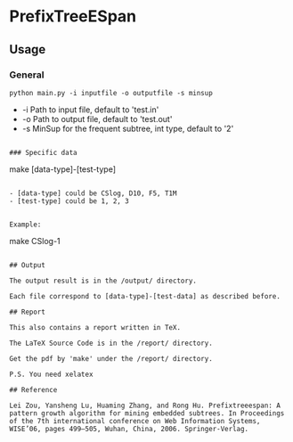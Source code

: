 # PrefixTreeESpan

## Usage

### General

```
python main.py -i inputfile -o outputfile -s minsup
```

- -i Path to input file, default to 'test.in'
- -o Path to output file, default to 'test.out'
- -s MinSup for the frequent subtree, int type, default to '2'
```

### Specific data

```
make [data-type]-[test-type]
```

- [data-type] could be CSlog, D10, F5, T1M
- [test-type] could be 1, 2, 3


Example:
```
make CSlog-1
```

## Output

The output result is in the /output/ directory.

Each file correspond to [data-type]-[test-data] as described before.

## Report

This also contains a report written in TeX.

The LaTeX Source Code is in the /report/ directory.

Get the pdf by 'make' under the /report/ directory.

P.S. You need xelatex

## Reference

Lei Zou, Yansheng Lu, Huaming Zhang, and Rong Hu. Prefixtreeespan: A pattern growth algorithm for mining embedded subtrees. In Proceedings of the 7th international conference on Web Information Systems, WISE’06, pages 499–505, Wuhan, China, 2006. Springer-Verlag.
